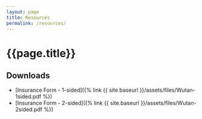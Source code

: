 ```yaml
---
layout: page
title: Resources
permalink: /resources/
---
```


# {{page.title}}

## Downloads

* [Insurance Form - 1-sided]({% link {{ site.baseurl }}/assets/files/Wutan-1sided.pdf %})
* [Insurance Form - 2-sided]({% link {{ site.baseurl }}/assets/files/Wutan-2sided.pdf %})
